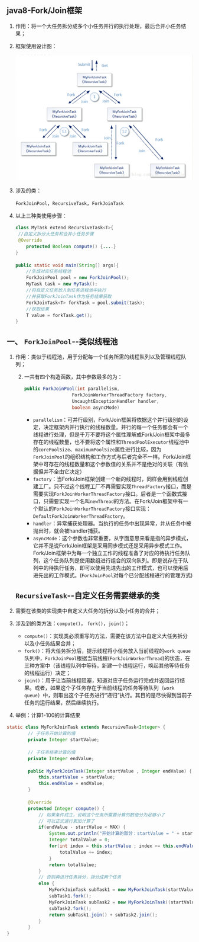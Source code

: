 ## java8-Fork/Join框架

1. 作用：将一个大任务拆分成多个小任务并行的执行处理，最后合并小任务结果；

2. 框架使用设计图：

   ![image-20220703102913470](img/image-20220703102913470.png)

3. 涉及的类：

   `ForkJoinPool`，`RecursiveTask`，`ForkJoinTask`

4. 以上三种类使用步骤：

   ```java
   class MyTask extend RecursiveTask<T>{
   	//自定义拆分大任务和合并小任务步骤
   	@Override
       protected Boolean compute() {....}
   }
   
   public static void main(String[] args){
       //生成对应任务线程池
       ForkJoinPool pool = new ForkJoinPool();
       MyTask task = new MyTask();
       //将自定义任务放入到任务进程池中执行
       //并获取ForkJoinTask作为任务结果获取
       ForkJoinTask<T> forkTask = pool.submit(task);
       //获取结果
       T value = forkTask.get();
   }
   ```

   

## 一、 `ForkJoinPool`--类似线程池

1. 作用：类似于线程池，用于分配每一个任务所需的线程队列以及管理线程队列；

   2. 一共有四个构造函数，其中参数最多的为：

      ```java
      public ForkJoinPool(int parallelism,
       					ForkJoinWorkerThreadFactory factory,
       					UncaughtExceptionHandler handler,
       					boolean asyncMode)
      ```

      * `parallelism`：可并行级别，Fork/Join框架将依据这个并行级别的设定，决定框架内并行执行的线程数量。并行的每一个任务都会有一个线程进行处理，但是千万不要将这个属性理解成Fork/Join框架中最多存在的线程数量，也不要将这个属性和`ThreadPoolExecutor`线程池中的`corePoolSize`、`maximumPoolSize`属性进行比较，因为`ForkJoinPool`的组织结构和工作方式与后者完全不一样。Fork/Join框架中可存在的线程数量和这个参数值的关系并不是绝对的关联（有依据但并不全由它决定）
      * `factory`：当Fork/Join框架创建一个新的线程时，同样会用到线程创建工厂。只不过这个线程工厂不再需要实现`ThreadFactory`接口，而是需要实现`ForkJoinWorkerThreadFactory`接口。后者是一个函数式接口，只需要实现一个名叫`newThread`的方法。在Fork/Join框架中有一个默认的`ForkJoinWorkerThreadFactory`接口实现：`DefaultForkJoinWorkerThreadFactory`。
      * `handler`：异常捕获处理器。当执行的任务中出现异常，并从任务中被抛出时，就会被handler捕获。
      * `asyncMode`：这个参数也非常重要，从字面意思来看是指的异步模式，它并不是说Fork/Join框架是采用同步模式还是采用异步模式工作。Fork/Join框架中为每一个独立工作的线程准备了对应的待执行任务队列，这个任务队列是使用数组进行组合的双向队列。即是说存在于队列中的待执行任务，即可以使用先进先出的工作模式，也可以使用后进先出的工作模式。(`ForkJoinPool`对每个已分配线程进行的管理方式)

   ## `RecursiveTask`--自定义任务需要继承的类

1. 需要在该类的实现类中自定义大任务的拆分以及小任务的合并；
2. 涉及到的类方法：`compute()`， `fork()`，`join()`；
   * `compute()`：实现类必须重写的方法，需要在该方法中自定义大任务拆分以及小任务结果合并；
   * `fork()`：将大任务拆分后，提示线程将小任务放入当前线程的`work queue`队列中，`ForkJoinPool`根据当前线程(`ForkJoinWorkerThread`)的状态，在三种方案中（该线程队列中等待，新建一个线程运行，唤起其他等待任务的线程运行）决定；
   * `join()`：用于让当前线程阻塞，知道对应子任务运行完成并返回运行结果。或者，如果这个子任务存在于当前线程的任务等待队列（`work queue`）中，则取出这个子任务进行“递归”执行。其目的是尽快得到当前子任务的运行结果，然后继续执行。

3. 举例：计算1-100的计算结果

```java
static class MyForkJoinTask extends RecursiveTask<Integer> {
        // 子任务开始计算的值
        private Integer startValue;
 
        // 子任务结束计算的值
        private Integer endValue;
 
        public MyForkJoinTask(Integer startValue , Integer endValue) {
            this.startValue = startValue;
            this.endValue = endValue;
        }
 
        @Override
        protected Integer compute() {
            // 如果条件成立，说明这个任务所需要计算的数值分为足够小了
            // 可以正式进行累加计算了
            if(endValue - startValue < MAX) {
                System.out.println("开始计算的部分：startValue = " + startValue + ";endValue = " + endValue);
                Integer totalValue = 0;
                for(int index = this.startValue ; index <= this.endValue  ; index++) {
                    totalValue += index;
                }
                return totalValue;
            }
            // 否则再进行任务拆分，拆分成两个任务
            else {
                MyForkJoinTask subTask1 = new MyForkJoinTask(startValue, (startValue + endValue) / 2);
                subTask1.fork();
                MyForkJoinTask subTask2 = new MyForkJoinTask((startValue + endValue) / 2 + 1 , endValue);
                subTask2.fork();
                return subTask1.join() + subTask2.join();
            }
        }
}

```

